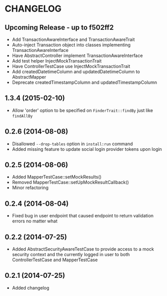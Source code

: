 CHANGELOG
=========

Upcoming Release - up to f502ff2
--------------------------------
* Add TransactionAwareInterface and TransactionAwareTrait
* Auto-inject Transaction object into classes implementing TransactionAwareInterface
* Have AbstractController implement TransactionAwareInterface
* Add test helper InjectMockTransactionTrait
* Have ControllerTestCase use InjectMockTransactionTrait
* Add createdDatetimeColumn and updatedDatetimeColumn to AbstractMapper
* Deprecate createdTimestampColumn and updatedTimestampColumn

1.3.4 (2015-02-10)
-----------------

* Allow 'order' option to be specified on `FinderTrait::findBy` just like `findAllBy`


0.2.6 (2014-08-08)
-----------------

* Disallowed `--drop-tables` option in `install:run` command
* Added missing feature to update social login provider tokens upon login

0.2.5 (2014-08-06)
------------------

* Added MapperTestCase::setMockResults()
* Removed MapperTestCase::setUpMockResultCallback()
* Minor refactoring


0.2.4 (2014-08-04)
------------------

* Fixed bug in user endpoint that caused endpoint to return validation errors no matter what

0.2.2 (2014-07-25)
------------------

* Added AbstractSecurityAwareTestCase to provide access to a mock security context and the currently logged in user to both ControllerTestCase and MapperTestCase

0.2.1 (2014-07-25)
------------------

* Added changelog
